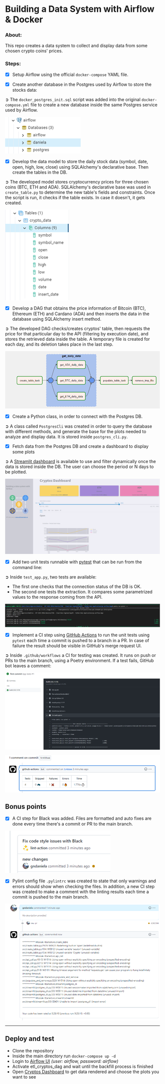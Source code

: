 # Building a Data System with Airflow & Docker

### About:

This repo creates a data system to collect and display data from some chosen crypto coins' prices.

### Steps:

- [x] Setup Airflow using the official `docker-compose` YAML file.

- [x] Create another database in the Postgres used by Airflow to store the stocks data:

➲ The `docker_postgres_init.sql` script was added into the original `docker-compose.yml` file to create a new database inside the same Postgres service used by Airflow. 

![ETL DAG](/documentation/db.PNG "ETL DAG")

- [x] Develop the data model to store the daily stock data (symbol, date, open, high, low, close) using SQLAlchemy's declarative base. Then create the tables in the DB.

➲ The developed model stores cryptocurrency prices for three chosen coins (BTC, ETH and ADA). SQLAlchemy's declarative base was used in `create_table.py` to determine the new table's fields and constraints. 
Once the script is run, it checks if the table exists. In case it doesn't, it gets created. 

![ETL DAG](/documentation/table.PNG "ETL DAG")


- [x] Develop a DAG that obtains the price information of Bitcoin (BTC), Ethereum (ETH) and Cardano (ADA) and then inserts the data in the database using SQLAlchemy insert method.

➲ The developed DAG checks/creates cryptos' table, then requests the price for that particular day to the API (filtering by execution date), and stores the retrieved data inside the table. A temporary file is created for each day, and its deletion takes place in the last step. 

![ETL DAG](/documentation/dag.PNG "ETL DAG")

- [x] Create a Python class, in order to connect with the Postgres DB. 

➲ A class called `PostgresCli` was created in order to query the database with different methods, and generate the base for the plots needed to analyze and display data. It is stored inside `postgres_cli.py`.

- [x] Fetch data from the Postgres DB and create a dashboard to display some plots

➲ A [Streamlit dashboard](http://localhost:8501/) is available to use and filter dynamically once the data is stored inside the DB. The user can choose the period or N days to be plotted.

![Streamlit](/documentation/streamlit.PNG "Streamlit")

- [x] Add two unit tests runnable with [pytest](https://docs.pytest.org/) that can be run from the command line:

➲ Inside `test_app.py`, two tests are available:

- The first one checks that the connection status of the DB is OK.
- The second one tests the extraction. It compares some parametrized values to the response coming from the API.

![Pytest](/documentation/pytest_local.PNG "Pytest")
   
- [x] Implement a CI step using [GitHub Actions](https://docs.github.com/en/actions) to run the unit tests using `pytest` each time a commit is pushed to a branch in a PR. In case of failure the result should be visible in GitHub's merge request UI.

➲ Inside `.github/workflows` a CI for testing was created. It runs on push or PRs to the main branch, using a Poetry environment. If a test fails, GitHub bot leaves a comment:

![Pytest](/documentation/pytest_GA.PNG "Pytest")

![Pytest](/documentation/ga_comment.PNG "Pytest")

## Bonus points

- [x] A CI step for Black was added. Files are formatted and auto fixes are done every time there's a commit or PR to the main branch.

![Black](/documentation/black-auto-fix.PNG "Black")

- [x] Pylint config file `.pylintrc` was created to state that only warnings and errors should show when checking the files.
In addition, a new CI step was created to make a comment with the linting results each time a commit is pushed to the main branch.

![Pylint comment](/documentation/pylint-comment.PNG "Pylint comment")


---

## Deploy and test

- Clone the repository
- Inside the main directory run `docker-compose up -d`
- Login to [Airflow UI](http://localhost:8080) _(user: airflow, password: airflow)_
- Activate etl_cryptos_dag and wait until the backfill process is finished
- Open [Cryptos Dashboard](http://localhost:8501) to get data rendered and choose the plots you want to see
           